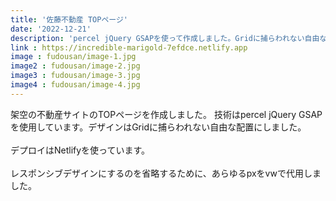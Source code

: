 ```yaml
---
title: '佐藤不動産 TOPページ'
date: '2022-12-21'
description: 'percel jQuery GSAPを使って作成しました。Gridに捕らわれない自由な配置にしています。'
link : https://incredible-marigold-7efdce.netlify.app
image : fudousan/image-1.jpg
image2 : fudousan/image-2.jpg
image3 : fudousan/image-3.jpg
image4 : fudousan/image-4.jpg
---
```


架空の不動産サイトのTOPページを作成しました。
技術はpercel jQuery GSAPを使用しています。デザインはGridに捕らわれない自由な配置にしました。<br/><br/>
デプロイはNetlifyを使っています。<br/><br/>
レスポンシブデザインにするのを省略するために、あらゆるpxをvwで代用しました。


